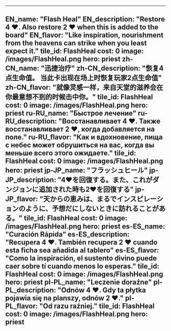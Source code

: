 ---

EN_name: "Flash Heal"
EN_description: "Restore 4 ❤️. Also restore 2 ❤️ when this is added to the board"
EN_flavor: "Like inspiration, nourishment from the heavens can strike when you least expect it."
tile_id: FlashHeal
cost: 0
image: /images/FlashHeal.png
hero: priest
zh-CN_name: "迅捷治疗"
zh-CN_description: "恢复4点生命值。 当此卡出现在场上时恢复玩家2点生命值"
zh-CN_flavor: "就像灵感一样，来自天堂的滋养会在你最意想不到的时候击中你。"
tile_id: FlashHeal
cost: 0
image: /images/FlashHeal.png
hero: priest
ru-RU_name: "Быстрое лечение"
ru-RU_description: "Восстанавливает 4 ❤️. Также восстанавливает 2 ❤️, когда добавляется на поле."
ru-RU_flavor: "Как и вдохновение, пища с небес может обрушиться на вас, когда вы меньше всего этого ожидаете."
tile_id: FlashHeal
cost: 0
image: /images/FlashHeal.png
hero: priest
jp-JP_name: "フラッシュヒール"
jp-JP_description: "4❤️を回復する。また、これがダンジョンに追加された時も2❤️を回復する"
jp-JP_flavor: "天からの恵みは、まるでインスピレーションのように、予想だにしないときに訪れることがある。"
tile_id: FlashHeal
cost: 0
image: /images/FlashHeal.png
hero: priest
es-ES_name: "Curación Rápida"
es-ES_description: "Recupera 4 ❤️. También recupera 2 ❤️ cuando esta ficha sea añadida al tablero"
es-ES_flavor: "Como la inspiración, el sustento divino puede caer sobre tí cuando menos lo esperas."
tile_id: FlashHeal
cost: 0
image: /images/FlashHeal.png
hero: priest
pl-PL_name: "Leczenie doraźne"
pl-PL_description: "Odnów 4 ❤️. Gdy ta płytka pojawia się na planszy, odnów 2 ❤️."
pl-PL_flavor: "Od razu raźniej."
tile_id: FlashHeal
cost: 0
image: /images/FlashHeal.png
hero: priest
---